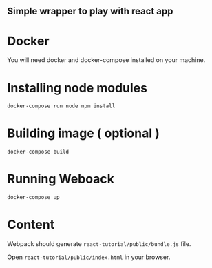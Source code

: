 ## Simple wrapper to play with react app

# Docker

You will need docker and docker-compose installed on your machine.

# Installing node modules

`docker-compose run node npm install`

# Building image ( optional )

`docker-compose build`

# Running Weboack

`docker-compose up`

# Content

Webpack should generate `react-tutorial/public/bundle.js` file.

Open `react-tutorial/public/index.html` in your browser.
